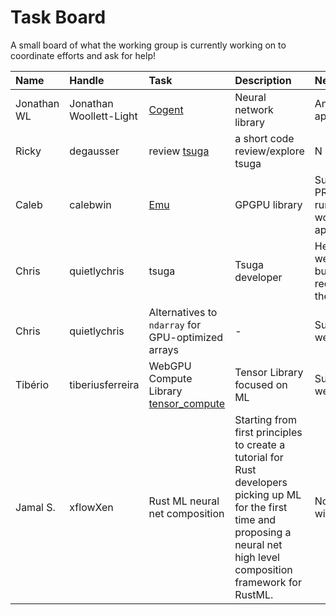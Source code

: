 # Task Board

A small board of what the working group is currently working on to coordinate efforts and ask for help! 


| Name | Handle | Task | Description | Need Help? | Help Desc | 
| :--- | :--- | :---| :--- | :--- | :--- |
| Jonathan WL | Jonathan Woollett-Light | [Cogent](https://crates.io/crates/cogent) | Neural network library |  Any appreciated | Specifcally in convolutional layers | 
| Ricky | degausser | review [tsuga](https://github.com/quietlychris/tsuga) | a short code review/explore tsuga | N | N/A | 
| Caleb | calebwin | [Emu](https://calebwin.github.io/emu/) | GPGPU library | Suggestions, PRs, test-runs, etc. would all be appreciated | [highest priority issue atm](https://github.com/calebwin/emu/issues/39) | 
| Chris | quietlychris | tsuga | Tsuga developer | Help welcome, but not required at the moment | Roadmap in repo, OpenCL optimization underway | 
| Chris | quietlychris | Alternatives to `ndarray` for GPU-optimized arrays | - | Suggestions welcome | Discuss in Zulip |
| Tibério | tiberiusferreira | WebGPU Compute Library [tensor_compute](https://github.com/tiberiusferreira/tensor_compute) | Tensor Library focused on ML  | Suggestions welcome | Discuss in Zulip |
| Jamal S. | xflowXen | Rust ML neural net composition | Starting from first principles to create a tutorial for Rust developers picking up ML for the first time and proposing a neural net high level composition framework for RustML. | Not yet but will soon | Reviewing tutorial method, input to naming conventions etc. | 


